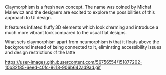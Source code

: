 Claymorphism is a fresh new concept. The name was coined by Michał Malewicz and the designers are excited to explore the possibilities of this approach to UI design.  

It features inflated fluffy 3D elements which look charming and introduce a much more vibrant look compared to the usual flat designs.  

What sets claymorphism apart from neumorphism is that it floats above the background instead of being connected to it, eliminating accessibility issues and design restrictions of the latte

https://user-images.githubusercontent.com/56756554/151877202-10b32f85-6eed-40fc-9618-906b642ad9ad.gif
